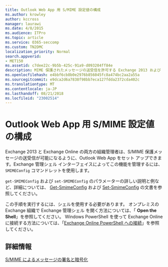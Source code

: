 ```yaml
---
title: Outlook Web App 用 S/MIME 設定値の構成
ms.author: krowley
author: kccross
manager: laurawi
ms.date: 4/8/2015
ms.audience: ITPro
ms.topic: article
ms.service: O365-seccomp
ms.custom: TN2DMC
localization_priority: Normal
search.appverid:
- MET150
ms.assetid: c7dee22c-9b5b-425c-91a9-d093204ff84e
description: MIME 保護されたメッセージの送受信を許可する Exchange 2013 および Exchange オンライン組織管理者は、Outlook Web App を設定できます。SMIMEConfig コマンドレットを使用すると、Exchange 管理シェル インターフェイスを使用してこの機能を管理できます。
ms.openlocfilehash: e4bbf6cb8b0e2976b856045fc8a474bc2aa2a55a
ms.sourcegitcommit: e9dca2d6a7838f98bb7eca127fdda2372cda402c
ms.translationtype: MT
ms.contentlocale: ja-JP
ms.lasthandoff: 08/21/2018
ms.locfileid: "23002514"
---
```

# <a name="configure-smime-settings-for-outlook-web-app"></a>Outlook Web App 用 S/MIME 設定値の構成

Exchange 2013 と Exchange Online の両方の組織管理者は、S/MIME 保護メッセージの送受信が可能になるように、Outlook Web App をセット アップできます。Exchange 管理シェル インターフェイスによってこの機能を管理するには、 `SMIMEConfig` コマンドレットを使用します。 
  
`get-SMIMEConfig` および  `set-SMIMEConfig` のパラメーターの詳しい説明と例など、詳細については、 [Get-SmimeConfig](http://technet.microsoft.com/library/4b29fa89-0840-4fe9-8885-019fcef2e02b.aspx) および [Set-SmimeConfig](http://technet.microsoft.com/library/de357ce0-8143-4c36-8032-026292fc63f0.aspx) の文書を参照してください。 
  
この手順を実行するには、シェルを使用する必要があります。 オンプレミスの Exchange 組織で Exchange 管理シェル を開く方法については、「 **Open the Shell**」を参照してください。 Windows PowerShell を使って Exchange Online に接続する方法については、「[Exchange Online PowerShell への接続](https://go.microsoft.com/fwlink/p/?linkid=396554)」を参照してください。
  
## <a name="for-more-information"></a>詳細情報

[S/MIME によるメッセージの署名と暗号化](s-mime-for-message-signing-and-encryption.md)
  

